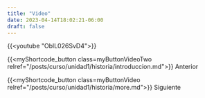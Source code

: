```yaml
---
title: "Video"
date: 2023-04-14T18:02:21-06:00
draft: false
---
```


{{<youtube "OblL026SvD4">}}

{{<myShortcode_button class=myButtonVideoTwo relref="/posts/curso/unidad1/historia/introduccion.md">}} Anterior

{{<myShortcode_button class=myButtonVideo relref="/posts/curso/unidad1/historia/more.md">}} Siguiente